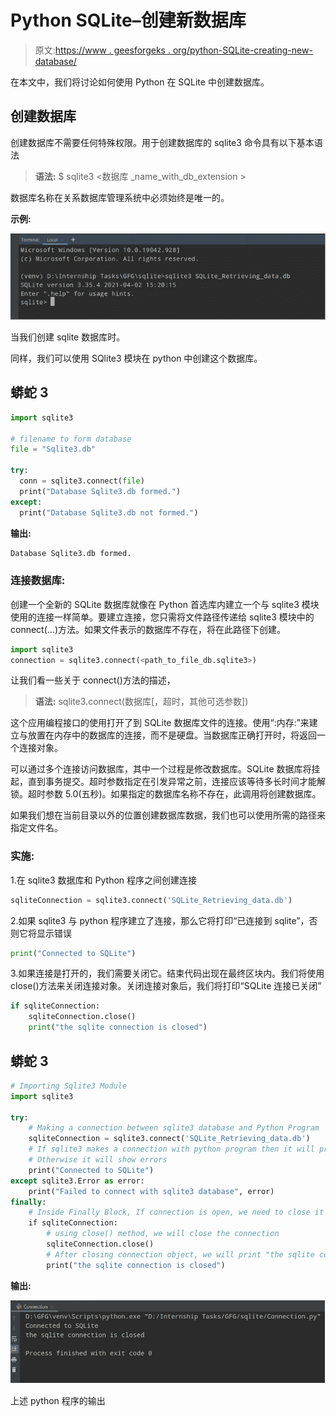 # Python SQLite–创建新数据库

> 原文:[https://www . geesforgeks . org/python-SQLite-creating-new-database/](https://www.geeksforgeeks.org/python-sqlite-creating-a-new-database/)

在本文中，我们将讨论如何使用 Python 在 SQLite 中创建数据库。

## 创建数据库

创建数据库不需要任何特殊权限。用于创建数据库的 sqlite3 命令具有以下基本语法

> **语法:** $ sqlite3 <数据库 _name_with_db_extension >

数据库名称在关系数据库管理系统中必须始终是唯一的。

**示例:**

![](img/4b3717a43dcc252f30e13bd7a7bb6a71.png)

当我们创建 sqlite 数据库时。

同样，我们可以使用 SQlite3 模块在 python 中创建这个数据库。

## 蟒蛇 3

```py
import sqlite3

# filename to form database
file = "Sqlite3.db"

try:
  conn = sqlite3.connect(file)
  print("Database Sqlite3.db formed.")
except:
  print("Database Sqlite3.db not formed.")
```

**输出:**

```py
Database Sqlite3.db formed.
```

### 连接数据库:

创建一个全新的 SQLite 数据库就像在 Python 首选库内建立一个与 sqlite3 模块使用的连接一样简单。要建立连接，您只需将文件路径传递给 sqlite3 模块中的 connect(…)方法。如果文件表示的数据库不存在，将在此路径下创建。

```py
import sqlite3
connection = sqlite3.connect(<path_to_file_db.sqlite3>)
```

让我们看一些关于 connect()方法的描述，

> **语法:** sqlite3.connect(数据库[，超时，其他可选参数])

这个应用编程接口的使用打开了到 SQLite 数据库文件的连接。使用“:内存:”来建立与放置在内存中的数据库的连接，而不是硬盘。当数据库正确打开时，将返回一个连接对象。

可以通过多个连接访问数据库，其中一个过程是修改数据库。SQLite 数据库将挂起，直到事务提交。超时参数指定在引发异常之前，连接应该等待多长时间才能解锁。超时参数 5.0(五秒)。如果指定的数据库名称不存在，此调用将创建数据库。

如果我们想在当前目录以外的位置创建数据库数据，我们也可以使用所需的路径来指定文件名。

### 实施:

1.在 sqlite3 数据库和 Python 程序之间创建连接

```py
sqliteConnection = sqlite3.connect('SQLite_Retrieving_data.db')
```

2.如果 sqlite3 与 python 程序建立了连接，那么它将打印“已连接到 sqlite”，否则它将显示错误

```py
print("Connected to SQLite")
```

3.如果连接是打开的，我们需要关闭它。结束代码出现在最终区块内。我们将使用 close()方法来关闭连接对象。关闭连接对象后，我们将打印“SQLite 连接已关闭”

```py
if sqliteConnection:
    sqliteConnection.close()
    print("the sqlite connection is closed")
```

## 蟒蛇 3

```py
# Importing Sqlite3 Module
import sqlite3

try:
    # Making a connection between sqlite3 database and Python Program
    sqliteConnection = sqlite3.connect('SQLite_Retrieving_data.db')
    # If sqlite3 makes a connection with python program then it will print "Connected to SQLite"
    # Otherwise it will show errors
    print("Connected to SQLite")
except sqlite3.Error as error:
    print("Failed to connect with sqlite3 database", error)
finally:
    # Inside Finally Block, If connection is open, we need to close it
    if sqliteConnection:
        # using close() method, we will close the connection
        sqliteConnection.close()
        # After closing connection object, we will print "the sqlite connection is closed"
        print("the sqlite connection is closed")
```

**输出:**

![](img/f843e10e9e12ee140e6a3879412922b0.png)

上述 python 程序的输出